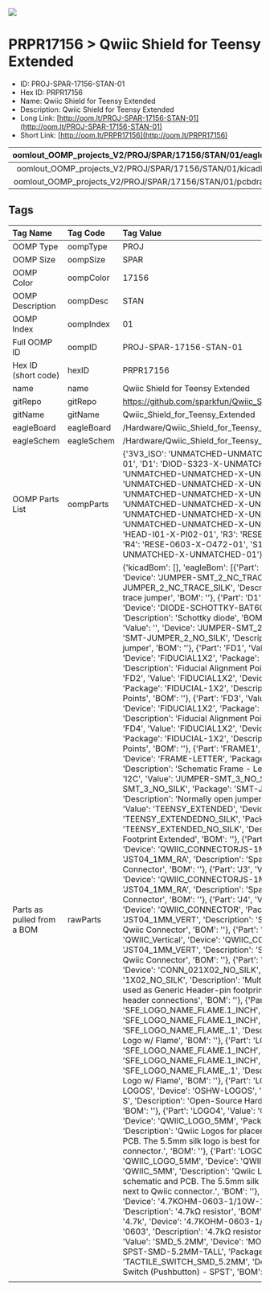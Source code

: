 


  
![][im]
# PRPR17156 > Qwiic Shield for Teensy Extended

- ID: PROJ-SPAR-17156-STAN-01
- Hex ID: PRPR17156
- Name: Qwiic Shield for Teensy Extended
- Description: Qwiic Shield for Teensy Extended
- Long Link: [http://oom.lt/PROJ-SPAR-17156-STAN-01](http://oom.lt/PROJ-SPAR-17156-STAN-01)
- Short Link: [http://oom.lt/PRPR17156](http://oom.lt/PRPR17156)
  

|oomlout_OOMP_projects_V2/PROJ/SPAR/17156/STAN/01/eagleImage.png|oomlout_OOMP_projects_V2/PROJ/SPAR/17156/STAN/01/eagleSchemImage.png|oomlout_OOMP_projects_V2/PROJ/SPAR/17156/STAN/01/kicadPcb3dFront.png|oomlout_OOMP_projects_V2/PROJ/SPAR/17156/STAN/01/kicadPcb3dBack.png|
| :---: | :---: | :---: | :---: |
|oomlout_OOMP_projects_V2/PROJ/SPAR/17156/STAN/01/kicadPcb3d.png|oomlout_OOMP_projects_V2/PROJ/SPAR/17156/STAN/01/bomBack.png|oomlout_OOMP_projects_V2/PROJ/SPAR/17156/STAN/01/bomFront.png|oomlout_OOMP_projects_V2/PROJ/SPAR/17156/STAN/01/pcbdraw.svg|
|oomlout_OOMP_projects_V2/PROJ/SPAR/17156/STAN/01/pcbdrawBack.svg||||

## Tags
  

|Tag Name|Tag Code|Tag Value|
| :--- | :--- | :--- |
|OOMP Type|oompType|PROJ|
|OOMP Size|oompSize|SPAR|
|OOMP Color|oompColor|17156|
|OOMP Description|oompDesc|STAN|
|OOMP Index|oompIndex|01|
|Full OOMP ID|oompID|PROJ-SPAR-17156-STAN-01|
|Hex ID (short code)|hexID|PRPR17156|
|name|name|Qwiic Shield for Teensy Extended|
|gitRepo|gitRepo|https://github.com/sparkfun/Qwiic_Shield_for_Teensy_Extended|
|gitName|gitName|Qwiic_Shield_for_Teensy_Extended|
|eagleBoard|eagleBoard|/Hardware/Qwiic_Shield_for_Teensy_Extended.brd|
|eagleSchem|eagleSchem|/Hardware/Qwiic_Shield_for_Teensy_Extended.sch|
|OOMP Parts List|oompParts|{'3V3_ISO': 'UNMATCHED-UNMATCHED-X-UNMATCHED-01', 'D1': 'DIOD-S323-X-UNMATCHED-01', 'D1_BP': 'UNMATCHED-UNMATCHED-X-UNMATCHED-01', 'J1': 'UNMATCHED-UNMATCHED-X-UNMATCHED-01', 'J2': 'UNMATCHED-UNMATCHED-X-UNMATCHED-01', 'J3': 'UNMATCHED-UNMATCHED-X-UNMATCHED-01', 'J4': 'UNMATCHED-UNMATCHED-X-UNMATCHED-01', 'J5': 'UNMATCHED-UNMATCHED-X-UNMATCHED-01', 'J6': 'HEAD-I01-X-PI02-01', 'R3': 'RESE-0603-X-O472-01', 'R4': 'RESE-0603-X-O472-01', 'S1': 'UNMATCHED-UNMATCHED-X-UNMATCHED-01'}|
|Parts as pulled from a BOM|rawParts|{'kicadBom': [], 'eagleBom': [{'Part': '3V3_ISO', 'Value': '', 'Device': 'JUMPER-SMT_2_NC_TRACE_SILK', 'Package': 'SMT-JUMPER_2_NC_TRACE_SILK', 'Description': 'Normally closed trace jumper', 'BOM': ''}, {'Part': 'D1', 'Value': '3A/10V/280mV', 'Device': 'DIODE-SCHOTTKY-BAT60A', 'Package': 'SOD-323', 'Description': 'Schottky diode', 'BOM': ''}, {'Part': 'D1_BP', 'Value': '', 'Device': 'JUMPER-SMT_2_NO_SILK', 'Package': 'SMT-JUMPER_2_NO_SILK', 'Description': 'Normally open jumper', 'BOM': ''}, {'Part': 'FD1', 'Value': 'FIDUCIAL1X2', 'Device': 'FIDUCIAL1X2', 'Package': 'FIDUCIAL-1X2', 'Description': 'Fiducial Alignment Points', 'BOM': ''}, {'Part': 'FD2', 'Value': 'FIDUCIAL1X2', 'Device': 'FIDUCIAL1X2', 'Package': 'FIDUCIAL-1X2', 'Description': 'Fiducial Alignment Points', 'BOM': ''}, {'Part': 'FD3', 'Value': 'FIDUCIAL1X2', 'Device': 'FIDUCIAL1X2', 'Package': 'FIDUCIAL-1X2', 'Description': 'Fiducial Alignment Points', 'BOM': ''}, {'Part': 'FD4', 'Value': 'FIDUCIAL1X2', 'Device': 'FIDUCIAL1X2', 'Package': 'FIDUCIAL-1X2', 'Description': 'Fiducial Alignment Points', 'BOM': ''}, {'Part': 'FRAME1', 'Value': 'FRAME-LETTER', 'Device': 'FRAME-LETTER', 'Package': 'CREATIVE_COMMONS', 'Description': 'Schematic Frame - Letter', 'BOM': ''}, {'Part': 'I2C', 'Value': 'JUMPER-SMT_3_NO_SILK', 'Device': 'JUMPER-SMT_3_NO_SILK', 'Package': 'SMT-JUMPER_3_NO_SILK', 'Description': 'Normally open jumper', 'BOM': ''}, {'Part': 'J1', 'Value': 'TEENSY_EXTENDED', 'Device': 'TEENSY_EXTENDEDNO_SILK', 'Package': 'TEENSY_EXTENDED_NO_SILK', 'Description': 'Teensy Footprint Extended', 'BOM': ''}, {'Part': 'J2', 'Value': 'QWIIC_RA', 'Device': 'QWIIC_CONNECTORJS-1MM', 'Package': 'JST04_1MM_RA', 'Description': 'SparkFun I2C Standard Qwiic Connector', 'BOM': ''}, {'Part': 'J3', 'Value': 'QWIIC_RA', 'Device': 'QWIIC_CONNECTORJS-1MM', 'Package': 'JST04_1MM_RA', 'Description': 'SparkFun I2C Standard Qwiic Connector', 'BOM': ''}, {'Part': 'J4', 'Value': 'QWIIC_Vertical', 'Device': 'QWIIC_CONNECTOR', 'Package': 'JST04_1MM_VERT', 'Description': 'SparkFun I2C Standard Qwiic Connector', 'BOM': ''}, {'Part': 'J5', 'Value': 'QWIIC_Vertical', 'Device': 'QWIIC_CONNECTOR', 'Package': 'JST04_1MM_VERT', 'Description': 'SparkFun I2C Standard Qwiic Connector', 'BOM': ''}, {'Part': 'J6', 'Value': 'ALT PWR', 'Device': 'CONN_021X02_NO_SILK', 'Package': '1X02_NO_SILK', 'Description': 'Multi connection point. Often used as Generic Header-pin footprint for 0.1 inch spaced/style header connections', 'BOM': ''}, {'Part': 'LOGO1', 'Value': 'SFE_LOGO_NAME_FLAME.1_INCH', 'Device': 'SFE_LOGO_NAME_FLAME.1_INCH', 'Package': 'SFE_LOGO_NAME_FLAME_.1', 'Description': 'SparkFun Font Logo w/ Flame', 'BOM': ''}, {'Part': 'LOGO2', 'Value': 'SFE_LOGO_NAME_FLAME.1_INCH', 'Device': 'SFE_LOGO_NAME_FLAME.1_INCH', 'Package': 'SFE_LOGO_NAME_FLAME_.1', 'Description': 'SparkFun Font Logo w/ Flame', 'BOM': ''}, {'Part': 'LOGO3', 'Value': 'OSHW-LOGOS', 'Device': 'OSHW-LOGOS', 'Package': 'OSHW-LOGO-S', 'Description': 'Open-Source Hardware (OSHW) Logo', 'BOM': ''}, {'Part': 'LOGO4', 'Value': 'QWIIC_LOGO_5MM', 'Device': 'QWIIC_LOGO_5MM', 'Package': 'QWIIC_5MM', 'Description': 'Qwiic Logos for placement on schematic and PCB. The 5.5mm silk logo is best for placing next to Qwiic connector.', 'BOM': ''}, {'Part': 'LOGO5', 'Value': 'QWIIC_LOGO_5MM', 'Device': 'QWIIC_LOGO_5MM', 'Package': 'QWIIC_5MM', 'Description': 'Qwiic Logos for placement on schematic and PCB. The 5.5mm silk logo is best for placing next to Qwiic connector.', 'BOM': ''}, {'Part': 'R3', 'Value': '4.7k', 'Device': '4.7KOHM-0603-1/10W-1%', 'Package': '0603', 'Description': '4.7kΩ resistor', 'BOM': ''}, {'Part': 'R4', 'Value': '4.7k', 'Device': '4.7KOHM-0603-1/10W-1%', 'Package': '0603', 'Description': '4.7kΩ resistor', 'BOM': ''}, {'Part': 'S1', 'Value': 'SMD_5.2MM', 'Device': 'MOMENTARY-SWITCH-SPST-SMD-5.2MM-TALL', 'Package': 'TACTILE_SWITCH_SMD_5.2MM', 'Description': 'Momentary Switch (Pushbutton) - SPST', 'BOM': ''}]}|
||||



[im]: PROJ/SPAR/17156/STAN/01/kicadPcb3d_450.png
